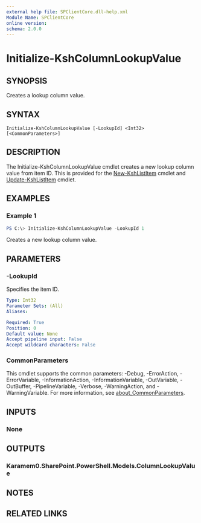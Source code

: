 ```yaml
---
external help file: SPClientCore.dll-help.xml
Module Name: SPClientCore
online version:
schema: 2.0.0
---
```


# Initialize-KshColumnLookupValue

## SYNOPSIS
Creates a lookup column value.

## SYNTAX

```
Initialize-KshColumnLookupValue [-LookupId] <Int32> [<CommonParameters>]
```

## DESCRIPTION
The Initialize-KshColumnLookupValue cmdlet creates a new lookup column value from item ID.
This is provided for the [New-KshListItem](New-KshListItem.md) cmdlet and [Update-KshListItem](Update-KshListItem.md) cmdlet.

## EXAMPLES

### Example 1
```powershell
PS C:\> Initialize-KshColumnLookupValue -LookupId 1
```

Creates a new lookup column value.

## PARAMETERS

### -LookupId
Specifies the item ID.

```yaml
Type: Int32
Parameter Sets: (All)
Aliases:

Required: True
Position: 0
Default value: None
Accept pipeline input: False
Accept wildcard characters: False
```

### CommonParameters
This cmdlet supports the common parameters: -Debug, -ErrorAction, -ErrorVariable, -InformationAction, -InformationVariable, -OutVariable, -OutBuffer, -PipelineVariable, -Verbose, -WarningAction, and -WarningVariable. For more information, see [about_CommonParameters](http://go.microsoft.com/fwlink/?LinkID=113216).

## INPUTS

### None

## OUTPUTS

### Karamem0.SharePoint.PowerShell.Models.ColumnLookupValue

## NOTES

## RELATED LINKS
